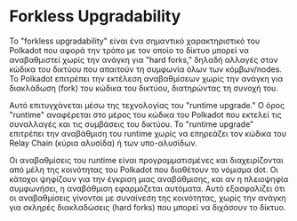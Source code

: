 # Forkless Upgradability

Το "forkless upgradability" είναι ένα σημαντικό χαρακτηριστικό του Polkadot που αφορά την τρόπο με τον οποίο το δίκτυο μπορεί να αναβαθμιστεί χωρίς την ανάγκη για "hard forks," δηλαδή αλλαγές στον κώδικα του δικτύου που απαιτούν τη συμφωνία όλων των κόμβων/nodes. Το Polkadot επιτρέπει την εκτέλεση αναβαθμίσεων χωρίς την ανάγκη για διακλάδωση (fork) του κώδικα του δικτύου, διατηρώντας τη συνοχή του.

Αυτό επιτυγχάνεται μέσω της τεχνολογίας του "runtime upgrade." Ο όρος "runtime" αναφέρεται στο μέρος του κώδικα του Polkadot που εκτελεί τις συναλλαγές και τις συμβάσεις του δικτύου. Το "runtime upgrade" επιτρέπει την αναβάθμιση του runtime χωρίς να επηρεάζει τον κώδικα του Relay Chain (κύρια αλυσίδα) ή των υπο-αλυσίδων. 

Οι αναβαθμίσεις του runtime είναι προγραμματισμένες και διαχειρίζονται από μέλη της κοινότητας του Polkadot που διαθέτουν το νόμισμα dot. Οι κάτοχοι ψηφίζουν για την έγκριση μιας αναβάθμισης, και αν η πλειοψηφία συμφωνήσει, η αναβάθμιση εφαρμόζεται αυτόματα. Αυτό εξασφαλίζει ότι οι αναβαθμίσεις γίνονται με συναίνεση της κοινότητας, χωρίς την ανάγκη για σκληρές διακλαδώσεις (hard forks) που μπορεί να διχάσουν το δίκτυο. 
